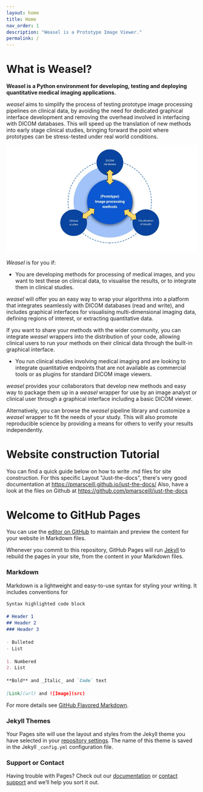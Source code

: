 ```yaml
---
layout: home
title: Home
nav_order: 1
description: "Weasel is a Prototype Image Viewer."
permalink: /
---
```

# What is Weasel?

**Weasel is a Python environment for developing, testing and deploying quantitative medical imaging applications.** 

_weasel_ aims to simplify the process of testing prototype image processing pipelines on clinical data, by avoiding the need for dedicated graphical interface development and removing the overhead involved in interfacing with DICOM databases. This will speed up the translation of new methods into early stage clinical studies, bringing forward the point where prototypes can be stress-tested under real world conditions. 

![](/media/Challenge.jpg)

_Weasel_ is for you if:

- You are developing methods for processing of medical images, and you want to test these on clinical data, to visualise the results, or to integrate them in clinical studies. 

_weasel_ will offer you an easy way to wrap your algorithms into a platform that integrates seamlessly with DICOM databases (read and write), and includes graphical interfaces for visualising multi-dimensional imaging data, defining regions of interest, or extracting quantitative data. 

If you want to share your methods with the wider community, you can integrate _weasel_ wrappers into the distribution of your code, allowing clinical users to run your methods on their clinical data through the built-in graphical interface. 

- You run clinical studies involving medical imaging and are looking to integrate quantitative endpoints that are not available as commercial tools or as plugins for standard DICOM image viewers.

_weasel_ provides your collaborators that develop new methods and easy way to package them up in a _weasel_ wrapper for use by an image analyst or clinical user through a graphical interface including a basic DICOM viewer. 

Alternatively, you can browse the _weasel_ pipeline library and customize a _weasel_ wrapper to fit the needs of your study. This will also promote reproducible science by providing a means for others to verify your results independently.



# Website construction Tutorial

You can find a quick guide below on how to write .md files for site construction.
For this specific Layout "Just-the-docs", there's very good documentation at https://pmarsceill.github.io/just-the-docs/
Also, have a look at the files on Github at https://github.com/pmarsceill/just-the-docs

# Welcome to GitHub Pages

You can use the [editor on GitHub](https://github.com/QIB-Sheffield/weasel.github.io/edit/gh-pages/index.md) to maintain and preview the content for your website in Markdown files.

Whenever you commit to this repository, GitHub Pages will run [Jekyll](https://jekyllrb.com/) to rebuild the pages in your site, from the content in your Markdown files.

### Markdown

Markdown is a lightweight and easy-to-use syntax for styling your writing. It includes conventions for

```markdown
Syntax highlighted code block

# Header 1
## Header 2
### Header 3

- Bulleted
- List

1. Numbered
2. List

**Bold** and _Italic_ and `Code` text

[Link](url) and ![Image](src)
```

For more details see [GitHub Flavored Markdown](https://guides.github.com/features/mastering-markdown/).

### Jekyll Themes

Your Pages site will use the layout and styles from the Jekyll theme you have selected in your [repository settings](https://github.com/QIB-Sheffield/weasel.github.io/settings). The name of this theme is saved in the Jekyll `_config.yml` configuration file.

### Support or Contact

Having trouble with Pages? Check out our [documentation](https://docs.github.com/categories/github-pages-basics/) or [contact support](https://github.com/contact) and we’ll help you sort it out.
